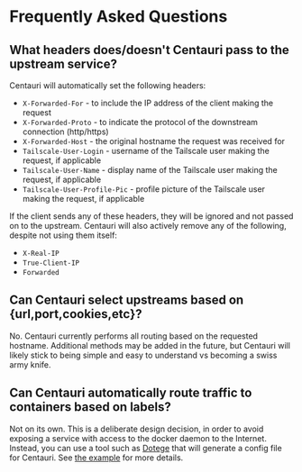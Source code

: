 # Frequently Asked Questions

## What headers does/doesn't Centauri pass to the upstream service?

Centauri will automatically set the following headers:

- `X-Forwarded-For` - to include the IP address of the client making the request
- `X-Forwarded-Proto` - to indicate the protocol of the downstream connection (http/https)
- `X-Forwarded-Host` - the original hostname the request was received for
- `Tailscale-User-Login` - username of the Tailscale user making the request, if applicable
- `Tailscale-User-Name` - display name of the Tailscale user making the request, if applicable
- `Tailscale-User-Profile-Pic` - profile picture of the Tailscale user making the request, if applicable

If the client sends any of these headers, they will be ignored and not
passed on to the upstream. Centauri will also actively remove any of the
following, despite not using them itself:

- `X-Real-IP`
- `True-Client-IP`
- `Forwarded`

## Can Centauri select upstreams based on {url,port,cookies,etc}?

No. Centauri currently performs all routing based on the requested hostname.
Additional methods may be added in the future, but Centauri will likely stick
to being simple and easy to understand vs becoming a swiss army knife.

## Can Centauri automatically route traffic to containers based on labels?

Not on its own. This is a deliberate design decision, in order to avoid exposing
a service with access to the docker daemon to the Internet. Instead, you can
use a tool such as [Dotege](https://github.com/csmith/dotege) that will
generate a config file for Centauri. See [the example](examples.md#docker-compose-dotege)
for more details.